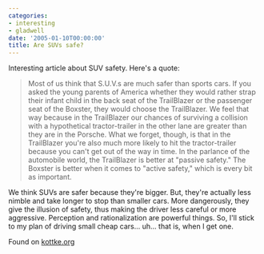 ```yaml
---
categories:
- interesting
- gladwell
date: '2005-01-10T00:00:00'
title: Are SUVs safe?
---
```



Interesting article about SUV safety. Here's a quote:

> Most of us think that S.U.V.s are much safer than sports cars. If you asked the young parents of America whether they would rather strap their infant child in the back seat of the TrailBlazer or the passenger seat of the Boxster, they would choose the TrailBlazer. We feel that way because in the TrailBlazer our chances of surviving a collision with a hypothetical tractor-trailer in the other lane are greater than they are in the Porsche. What we forget, though, is that in the TrailBlazer you're also much more likely to hit the tractor-trailer because you can't get out of the way in time. In the parlance of the automobile world, the TrailBlazer is better at "passive safety." The Boxster is better when it comes to "active safety," which is every bit as important.

We think SUVs are safer because they're bigger. But, they're actually less nimble and take longer to stop than smaller cars. More dangerously, they give the illusion of safety, thus making the driver less careful or more aggressive. Perception and rationalization are powerful things. So, I'll stick to my plan of driving small cheap cars... uh... that is, when I get one.

Found on [kottke.org](http://www.kottke.org/04/12/best-links-2004)
